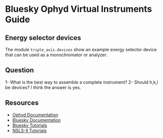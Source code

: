 # Bluesky Ophyd Virtual Instruments Guide

## Energy selector devices
The module `triple_axis.devices` show an example energy selector device that can be
used as a monochromator or analyzer.

## Question
1- What is the best way to assemble a complete instrument?
2- Should h,k,l be devices? I think the answer is yes.



## Resources

- [Ophyd Documentation](https://blueskyproject.io/ophyd/)
- [Bluesky Documentation](https://blueskyproject.io/bluesky/)
- [Bluesky Tutorials](https://blueskyproject.io/tutorials/)
- [NSLS-II Tutorials](https://github.com/NSLS-II/tutorial)
